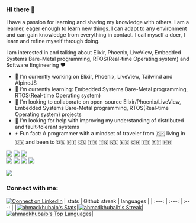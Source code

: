### Hi there 👋

<!--
**ahmadkhubaib/ahmadkhubaib** is a ✨ _special_ ✨ repository because its `README.md` (this file) appears on your GitHub profile.

Here are some ideas to get you started:

- 🔭 I’m currently working on ...
- 🌱 I’m currently learning ...
- 👯 I’m looking to collaborate on ...
- 🤔 I’m looking for help with ...
- 💬 Ask me about ...
- 📫 How to reach me: ...
- 😄 Pronouns: ...
- ⚡ Fun fact: ...
-->

I have a passion for learning and sharing my knowledge with others. I am a learner, eager enough to learn new things. I can adapt to any environment and can gain knowledge from everything in contact. I call myself a doer, I learn and refine myself through doing.

I am interested in and talking about Elixir, Phoenix, LiveView, Embedded Systems Bare-Metal programming, RTOS(Real-time Operating system) and Software Engineering ♥️

- 🔭 I’m currently working on Elixir, Phoenix, LiveView, Tailwind and AlpineJS
- 🌱 I’m currently learning: Embedded Systems Bare-Metal programming, RTOS(Real-time Operating system)
- 👯 I’m looking to collaborate on open-source Elixir/Phoenix/LiveView, Embedded Systems Bare-Metal programming, RTOS(Real-time Operating system) projects
- 🤔 I’m looking for help with improving my understanding of distributed and fault-tolerant systems
- ⚡ Fun fact: A programmer with a mindset of traveler from 🇵🇰 living in 🇩🇪 and been to 🇶🇦 🇫🇮 🇴🇲 🇹🇷 🇹🇳 🇳🇱 🇪🇸 🇨🇭 🇮🇹 🇦🇹 🇫🇷

![](https://img.shields.io/badge/Language-Elixir-green) 
![](https://img.shields.io/badge/Stack-Ash%20Framework-blue)
![](https://img.shields.io/badge/Stack-PETAL-blue)\
![](https://img.shields.io/badge/Language-C/C++-green)
![](https://img.shields.io/badge/V-Embedded%20Systems-blue)
![](https://img.shields.io/badge/V-STM32-blue)
![](https://img.shields.io/badge/V-ESP32-blue)

![](https://komarev.com/ghpvc/?username=ahmadkhubaib&style=flat&color=8A2BE2)

### Connect with me:
[![Connect on LinkedIn](https://img.shields.io/badge/--linkedin?label=LinkedIn&logo=LinkedIn&style=social)](https://www.linkedin.com/in/khubaib-ahmad/)
| stats | Github streak | languages |
|     :---:      |     :---:      |     :---:      |
|[![ahmadkhubaib's Stats](https://github-readme-stats.vercel.app/api?username=ahmadkhubaib&theme=vue&show_icons=true&hide_border=false&count_private=true&rank_icon=github)](https://github.com/ahmadkhubaib)|[![ahmadkhubaib's Streak](https://github-readme-streak-stats.herokuapp.com/?user=ahmadkhubaib&theme=vue&hide_border=false)](https://github.com/ahmadkhubaib)|[![ahmadkhubaib's Top Languages](https://github-readme-stats.vercel.app/api/top-langs/?username=ahmadkhubaib&theme=vue&show_icons=true&hide_border=false&langs_count=8&layout=donut&hide_title=true&hide=css,html,powershell,scss,dockerfile,python,assembly,javascript,linker%20script)](https://github.com/ahmadkhubaib)|
